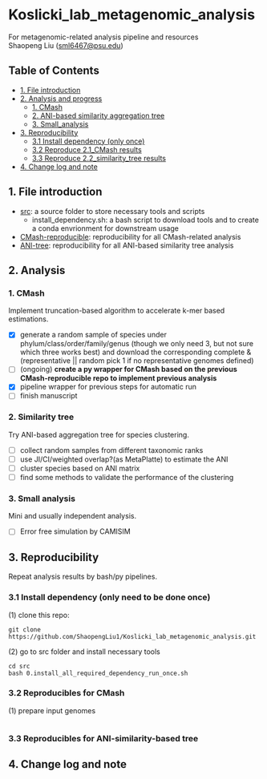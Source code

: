 # Koslicki_lab_metagenomic_analysis
For metagenomic-related analysis pipeline and resources  
Shaopeng Liu (sml6467@psu.edu)  

## **Table of Contents**
- [1. File introduction](#1_file_intro)
- [2. Analysis and progress](#2_analysis)
  - [1. CMash](#21_CMash_repro)
  - [2. ANI-based similarity aggregation tree](#22_ani)
  - [3. Small_analysis](#23_small)
- [3. Reproducibility](#3_reproducible)
  - [3.1 Install dependency (only once)](#31_depen)
  - [3.2 Reproduce 2.1_CMash results](#32_CMash)
  - [3.3 Reproduce 2.2_similarity_tree results](#33_simi)
- [4. Change log and note](#4_log)
  
## 1. File introduction <a name="1_file_intro"></a>
- [src](https://github.com/ShaopengLiu1/Koslicki_lab_metagenomic_analysis/tree/main/src): a source folder to store necessary tools and scripts
   - install_dependency.sh: a bash script to download tools and to create a conda envrionment for downstream usage
- [CMash-reproducible](): reproducibility for all CMash-related analysis
- [ANI-tree](): reproducibility for all ANI-based similarity tree analysis

## 2. Analysis <a name="2_analysis"></a>
### 1. CMash <a name="21_CMash_repro"></a>
Implement truncation-based algorithm to accelerate k-mer based estimations.  
- [x] generate a random sample of species under phylum/class/order/family/genus (though we only need 3, but not sure which three works best) and download the corresponding complete & (representative || random pick 1 if no representative genomes defined)
- [ ] (ongoing) **create a py wrapper for CMash based on the previous CMash-reproducible repo to implement previous analysis**
- [x] pipeline wrapper for previous steps for automatic run
- [ ] finish manuscript

### 2. Similarity tree <a name="22_ani"></a>
Try ANI-based aggregation tree for species clustering.  
- [ ] collect random samples from different taxonomic ranks
- [ ] use JI/CI/weighted overlap?(as MetaPlatte) to estimate the ANI
- [ ] cluster species based on ANI matrix
- [ ] find some methods to validate the performance of the clustering 

### 3. Small analysis <a name="23_small"></a>
Mini and usually independent analysis.
- [ ] Error free simulation by CAMISIM

## 3. Reproducibility <a name="3_reproducible"></a>
Repeat analysis results by bash/py pipelines.
### 3.1 Install dependency (only need to be done once) <a name="31_depen"></a>
(1) clone this repo:
```
git clone https://github.com/ShaopengLiu1/Koslicki_lab_metagenomic_analysis.git
```
(2) go to src folder and install necessary tools
```
cd src
bash 0.install_all_required_dependency_run_once.sh
```

### 3.2 Reproducibles for CMash <a name="32_CMash"></a>
(1) prepare input genomes
```
```


### 3.3 Reproducibles for ANI-similarity-based tree <a name="33_simi"></a>


## 4. Change log and note <a name="4_log"></a>

